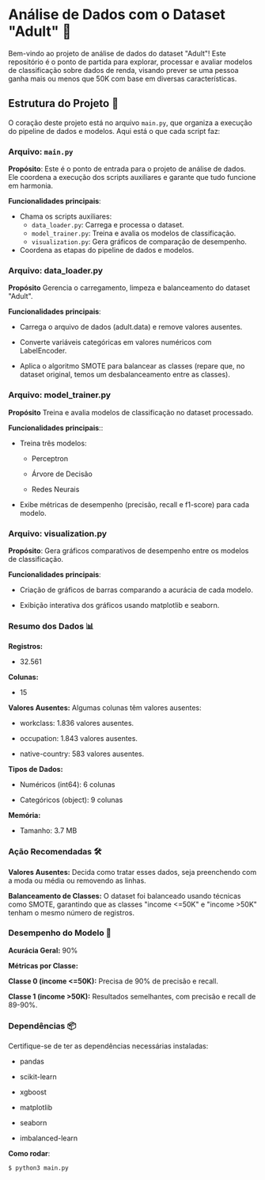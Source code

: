 # Análise de Dados com o Dataset "Adult" 🚀

Bem-vindo ao projeto de análise de dados do dataset "Adult"! Este repositório é o ponto de partida para explorar, processar e avaliar modelos de classificação sobre dados de renda, visando prever se uma pessoa ganha mais ou menos que 50K com base em diversas características.

## Estrutura do Projeto 🎯

O coração deste projeto está no arquivo `main.py`, que organiza a execução do pipeline de dados e modelos. Aqui está o que cada script faz:

### Arquivo: `main.py`
**Propósito**: Este é o ponto de entrada para o projeto de análise de dados. Ele coordena a execução dos scripts auxiliares e garante que tudo funcione em harmonia.

**Funcionalidades principais**:
- Chama os scripts auxiliares:
  - `data_loader.py`: Carrega e processa o dataset.
  - `model_trainer.py`: Treina e avalia os modelos de classificação.
  - `visualization.py`: Gera gráficos de comparação de desempenho.
- Coordena as etapas do pipeline de dados e modelos.

### Arquivo: data_loader.py
**Propósito** Gerencia o carregamento, limpeza e balanceamento do dataset "Adult".


**Funcionalidades principais**:

- Carrega o arquivo de dados (adult.data) e remove valores ausentes.

- Converte variáveis categóricas em valores numéricos com LabelEncoder.

- Aplica o algoritmo SMOTE para balancear as classes (repare que, no dataset original, temos um desbalanceamento entre as classes).

### Arquivo: model_trainer.py
**Propósito** Treina e avalia modelos de classificação no dataset processado.


**Funcionalidades principais**::

- Treina três modelos:

  - Perceptron

  - Árvore de Decisão

  - Redes Neurais

- Exibe métricas de desempenho (precisão, recall e f1-score) para cada modelo.

### Arquivo: visualization.py
**Propósito**: Gera gráficos comparativos de desempenho entre os modelos de classificação.


**Funcionalidades principais**:

- Criação de gráficos de barras comparando a acurácia de cada modelo.

- Exibição interativa dos gráficos usando matplotlib e seaborn.

### Resumo dos Dados 📊
**Registros:**
-  32.561


**Colunas:** 
- 15


**Valores Ausentes:** Algumas colunas têm valores ausentes:


- workclass: 1.836 valores ausentes.


- occupation: 1.843 valores ausentes.


- native-country: 583 valores ausentes.


**Tipos de Dados:**


- Numéricos (int64): 6 colunas


- Categóricos (object): 9 colunas


**Memória:**


- Tamanho: 3.7 MB

### Ação Recomendadas 🛠️
**Valores Ausentes:** Decida como tratar esses dados, seja preenchendo com a moda ou média ou removendo as linhas.

**Balanceamento de Classes:** O dataset foi balanceado usando técnicas como SMOTE, garantindo que as classes "income <=50K" e "income >50K" tenham o mesmo número de registros.

### Desempenho do Modelo 💪
**Acurácia Geral:** 90%

**Métricas por Classe:**

**Classe 0 (income <=50K):** Precisa de 90% de precisão e recall.

**Classe 1 (income >50K):** Resultados semelhantes, com precisão e recall de 89-90%.

### Dependências 📦
Certifique-se de ter as dependências necessárias instaladas:

- pandas

- scikit-learn

- xgboost

- matplotlib

- seaborn

- imbalanced-learn

**Como rodar**:
```bash
$ python3 main.py

